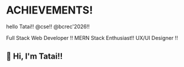 # ACHIEVEMENTS!
hello Tatai!!
@cse!!
@bcrec'2026!!
<!DOCTYPE html>

Full Stack Web Developer !!
MERN Stack Enthusiast!!
UX/UI Designer !!

## 👋 Hi, I'm Tatai!!
